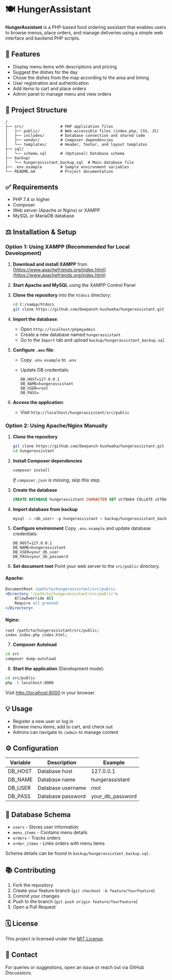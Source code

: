 # 🍽️ HungerAssistant

**HungerAssistant** is a PHP-based food ordering assistant that enables users to browse menus, place orders, and manage deliveries using a simple web interface and backend PHP scripts.

## 🔢 Features

- Display menu items with descriptions and pricing
- Suggest the dishes for the day 
- Chose the dishes from the map according to the area and timing
- User registration and authentication
- Add items to cart and place orders
- Admin panel to manage menu and view orders

## 📂 Project Structure

```
/
├── src/                # PHP application files
│   ├── public/         # Web-accessible files (index.php, CSS, JS)
│   ├── includes/       # Database connection and shared code
│   ├── vendor/         # Composer dependencies
│   └── templates/      # Header, footer, and layout templates
├── sql/
│   └── schema.sql      # (Optional) Database schema
├── backup/
│   └── hungerassistant_backup.sql  # Main database file
├── .env.example        # Sample environment variables
└── README.md           # Project documentation
```

## ✅ Requirements

* PHP 7.4 or higher
* Composer
* Web server (Apache or Nginx) or XAMPP
* MySQL or MariaDB database

## ⚖️ Installation & Setup

### Option 1: Using XAMPP (Recommended for Local Development)

1. **Download and install XAMPP** from [https://www.apachefriends.org/index.html](https://www.apachefriends.org/index.html)
2. **Start Apache and MySQL** using the XAMPP Control Panel
3. **Clone the repository** into the `htdocs` directory:

   ```bash
   cd C:/xampp/htdocs
   git clone https://github.com/Deepansh-kushwaha/hungerassistant.git
   ```
4. **Import the database**:

   * Open `http://localhost/phpmyadmin`
   * Create a new database named `hungerassistant`
   * Go to the `Import` tab and upload `backup/hungerassistant_backup.sql`
5. **Configure `.env` file**:

   * Copy `.env.example` to `.env`
   * Update DB credentials:

     ```env
     DB_HOST=127.0.0.1
     DB_NAME=hungerassistant
     DB_USER=root
     DB_PASS=
     ```
6. **Access the application**:

   * Visit `http://localhost/hungerassistant/src/public`

### Option 2: Using Apache/Nginx Manually

1. **Clone the repository**

   ```bash
   git clone https://github.com/Deepansh-kushwaha/hungerassistant.git
   cd hungerassistant
   ```

2. **Install Composer dependencies**

   ```bash
   composer install
   ```

   *If `composer.json` is missing, skip this step.*

3. **Create the database**

   ```sql
   CREATE DATABASE hungerassistant CHARACTER SET utf8mb4 COLLATE utf8mb4_unicode_ci;
   ```

4. **Import database from backup**

   ```bash
   mysql -u <db_user> -p hungerassistant < backup/hungerassistant_backup.sql
   ```

5. **Configure environment**
   Copy `.env.example` and update database credentials:

   ```env
   DB_HOST=127.0.0.1
   DB_NAME=hungerassistant
   DB_USER=your_db_user
   DB_PASS=your_db_password
   ```

6. **Set document root**
   Point your web server to the `src/public` directory.

#### Apache:

```apache
DocumentRoot /path/to/hungerassistant/src/public
<Directory "/path/to/hungerassistant/src/public">
    AllowOverride All
    Require all granted
</Directory>
```

#### Nginx:

```nginx
root /path/to/hungerassistant/src/public;
index index.php index.html;
```

7. **Composer Autoload**

```bash
cd src
composer dump-autoload
```

8. **Start the application** (Development mode):

```bash
cd src/public
php -S localhost:8000
```

Visit [http://localhost:8000](http://localhost:8000) in your browser.

## 💡 Usage

* Register a new user or log in
* Browse menu items, add to cart, and check out
* Admins can navigate to `/admin` to manage content

## ⚙️ Configuration

| Variable | Description       | Example            |
| -------- | ----------------- | ------------------ |
| DB\_HOST | Database host     | 127.0.0.1          |
| DB\_NAME | Database name     | hungerassistant    |
| DB\_USER | Database username | root               |
| DB\_PASS | Database password | your\_db\_password |

## 📄 Database Schema

* `users` - Stores user information
* `menu_items` - Contains menu details
* `orders` - Tracks orders
* `order_items` - Links orders with menu items

Schema details can be found in `backup/hungerassistant_backup.sql`.

## 📚 Contributing

1. Fork the repository
2. Create your feature branch (`git checkout -b feature/YourFeature`)
3. Commit your changes
4. Push to the branch (`git push origin feature/YourFeature`)
5. Open a Pull Request

## 🗓️ License

This project is licensed under the [MIT License](LICENSE).

## 📱 Contact

For queries or suggestions, open an issue or reach out via GitHub Discussions.
